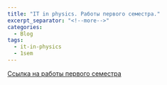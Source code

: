 ```yaml
---
title: "IT in physics. Работы первого семестра."
excerpt_separator: "<!--more-->"
categories:
  - Blog
tags:
  - it-in-physics
  - 1sem
---
```


[Ссылка на работы первого семестра](https://drive.google.com/drive/folders/1UirywpNVXANZSYj-oCPjfyPewSmqS1zj?usp=sharing)
